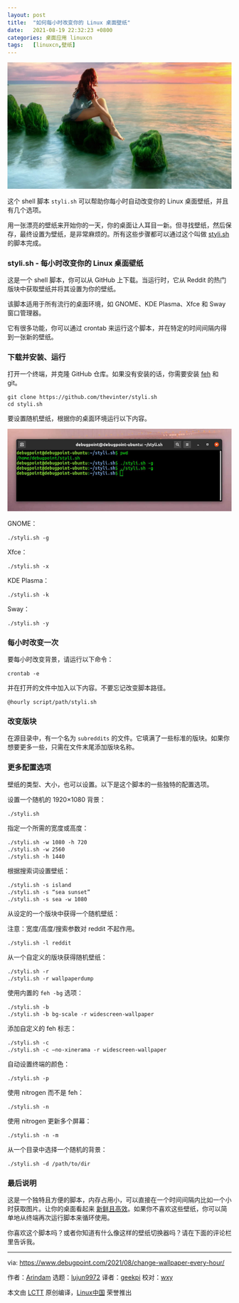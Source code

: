 ```yaml
---
layout: post
title:	"如何每小时改变你的 Linux 桌面壁纸"
date:	2021-08-19 22:32:23 +0800 
categories:	桌面应用 linuxcn 
tags:	[linuxcn,壁纸]
---
```



![](/Asserts/Images/album/202108/19/223054ga6b8a8paa61u31u.jpg)


这个 shell 脚本 `styli.sh` 可以帮助你每小时自动改变你的 Linux 桌面壁纸，并且有几个选项。


用一张漂亮的壁纸来开始你的一天，你的桌面让人耳目一新。但寻找壁纸，然后保存，最终设置为壁纸，是非常麻烦的。所有这些步骤都可以通过这个叫做 [styli.sh](https://github.com/thevinter/styli.sh) 的脚本完成。


### styli.sh - 每小时改变你的 Linux 桌面壁纸


这是一个 shell 脚本，你可以从 GitHub 上下载。当运行时，它从 Reddit 的热门版块中获取壁纸并将其设置为你的壁纸。


该脚本适用于所有流行的桌面环境，如 GNOME、KDE Plasma、Xfce 和 Sway 窗口管理器。


它有很多功能，你可以通过 crontab 来运行这个脚本，并在特定的时间间隔内得到一张新的壁纸。


### 下载并安装、运行


打开一个终端，并克隆 GitHub 仓库。如果没有安装的话，你需要安装 [feh](https://feh.finalrewind.org/) 和 git。



```
git clone https://github.com/thevinter/styli.sh
cd styli.sh

```

要设置随机壁纸，根据你的桌面环境运行以下内容。


![Change your Linux Desktop Wallpaper Every Hour using styli.sh](/Asserts/Images/album/202108/19/223224wrbzbdqmxemx3f36.jpg)


GNOME：



```
./styli.sh -g

```

Xfce：



```
./styli.sh -x

```

KDE Plasma：



```
./styli.sh -k

```

Sway：



```
./styli.sh -y

```

### 每小时改变一次


要每小时改变背景，请运行以下命令：



```
crontab -e

```

并在打开的文件中加入以下内容。不要忘记改变脚本路径。



```
@hourly script/path/styli.sh

```

### 改变版块


在源目录中，有一个名为 `subreddits` 的文件。它填满了一些标准的版块。如果你想要更多一些，只需在文件末尾添加版块名称。


### 更多配置选项


壁纸的类型、大小，也可以设置。以下是这个脚本的一些独特的配置选项。


设置一个随机的 1920×1080 背景：



```
./styli.sh

```

指定一个所需的宽度或高度：



```
./styli.sh -w 1080 -h 720
./styli.sh -w 2560
./styli.sh -h 1440

```

根据搜索词设置壁纸：



```
./styli.sh -s island
./styli.sh -s “sea sunset”
./styli.sh -s sea -w 1080

```

从设定的一个版块中获得一个随机壁纸：


注意：宽度/高度/搜索参数对 reddit 不起作用。



```
./styli.sh -l reddit

```

从一个自定义的版块获得随机壁纸：



```
./styli.sh -r
./styli.sh -r wallpaperdump

```

使用内置的 `feh -bg` 选项：



```
./styli.sh -b
./styli.sh -b bg-scale -r widescreen-wallpaper

```

添加自定义的 feh 标志：



```
./styli.sh -c
./styli.sh -c –no-xinerama -r widescreen-wallpaper

```

自动设置终端的颜色：



```
./styli.sh -p

```

使用 nitrogen 而不是 feh：



```
./styli.sh -n

```

使用 nitrogen 更新多个屏幕：



```
./styli.sh -n -m

```

从一个目录中选择一个随机的背景：



```
./styli.sh -d /path/to/dir

```

### 最后说明


这是一个独特且方便的脚本，内存占用小，可以直接在一个时间间隔内比如一个小时获取图片。让你的桌面看起来 [新鲜且高效](https://www.debugpoint.com/category/themes)。如果你不喜欢这些壁纸，你可以简单地从终端再次运行脚本来循环使用。


你喜欢这个脚本吗？或者你知道有什么像这样的壁纸切换器吗？请在下面的评论栏里告诉我。




---


via: <https://www.debugpoint.com/2021/08/change-wallpaper-every-hour/>


作者：[Arindam](https://www.debugpoint.com/author/admin1/) 选题：[lujun9972](https://github.com/lujun9972) 译者：[geekpi](https://github.com/geekpi) 校对：[wxy](https://github.com/wxy)


本文由 [LCTT](https://github.com/LCTT/TranslateProject) 原创编译，[Linux中国](https://linux.cn/) 荣誉推出
